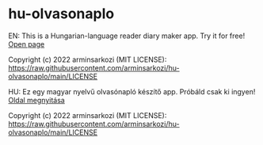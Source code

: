 # hu-olvasonaplo

EN:
This is a Hungarian-language reader diary maker app. Try it for free!
[Open page](https://arminsarkozi.github.io/hu-olvasonaplo/)

Copyright (c) 2022 arminsarkozi (MIT LICENSE): https://raw.githubusercontent.com/arminsarkozi/hu-olvasonaplo/main/LICENSE

HU:
Ez egy magyar nyelvű olvasónapló készítő app. Próbáld csak ki ingyen!
[Oldal megnyitása](https://arminsarkozi.github.io/hu-olvasonaplo/)


Copyright (c) 2022 arminsarkozi (MIT LICENSE): https://raw.githubusercontent.com/arminsarkozi/hu-olvasonaplo/main/LICENSE
